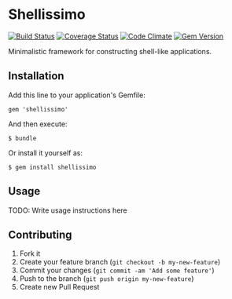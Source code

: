 Shellissimo
===========

[![Build Status](https://secure.travis-ci.org/v-yarotsky/shellissimo.png)](http://travis-ci.org/v-yarotsky/shellissimo)
[![Coverage Status](https://coveralls.io/repos/v-yarotsky/shellissimo/badge.png?branch=master)](https://coveralls.io/r/v-yarotsky/shellissimo)
[![Code Climate](https://codeclimate.com/github/v-yarotsky/shellissimo.png)](https://codeclimate.com/github/v-yarotsky/shellissimo)
[![Gem Version](https://badge.fury.io/rb/shellissimo.png)](http://badge.fury.io/rb/shellissimo)

Minimalistic framework for constructing shell-like applications.

Installation
---------------

Add this line to your application's Gemfile:

    gem 'shellissimo'

And then execute:

    $ bundle

Or install it yourself as:

    $ gem install shellissimo

Usage
-----

TODO: Write usage instructions here

Contributing
------------

1. Fork it
2. Create your feature branch (`git checkout -b my-new-feature`)
3. Commit your changes (`git commit -am 'Add some feature'`)
4. Push to the branch (`git push origin my-new-feature`)
5. Create new Pull Request
